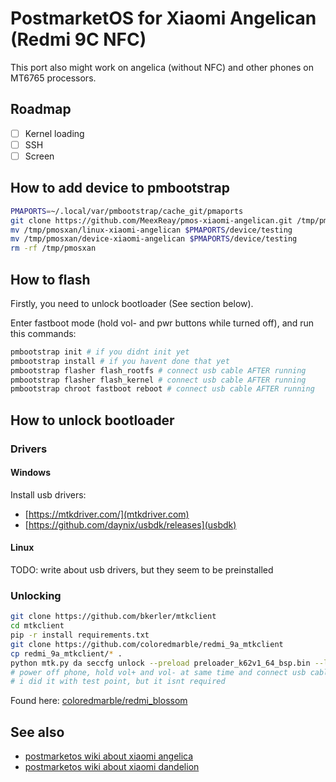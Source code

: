 # PostmarketOS for Xiaomi Angelican (Redmi 9C NFC)

This port also might work on angelica (without NFC) and other phones on MT6765 processors.

## Roadmap

- [ ] Kernel loading
- [ ] SSH
- [ ] Screen

## How to add device to pmbootstrap

```bash
PMAPORTS=~/.local/var/pmbootstrap/cache_git/pmaports
git clone https://github.com/MeexReay/pmos-xiaomi-angelican.git /tmp/pmosxan
mv /tmp/pmosxan/linux-xiaomi-angelican $PMAPORTS/device/testing
mv /tmp/pmosxan/device-xiaomi-angelican $PMAPORTS/device/testing
rm -rf /tmp/pmosxan
```

## How to flash

Firstly, you need to unlock bootloader (See section below).

Enter fastboot mode (hold vol- and pwr buttons while turned off), and run this commands:

```bash
pmbootstrap init # if you didnt init yet
pmbootstrap install # if you havent done that yet
pmbootstrap flasher flash_rootfs # connect usb cable AFTER running
pmbootstrap flasher flash_kernel # connect usb cable AFTER running
pmbootstrap chroot fastboot reboot # connect usb cable AFTER running
```

## How to unlock bootloader

### Drivers

#### Windows

Install usb drivers:

- [https://mtkdriver.com/](mtkdriver.com)
- [https://github.com/daynix/usbdk/releases](usbdk)

#### Linux

TODO: write about usb drivers, but they seem to be preinstalled

### Unlocking

```bash
git clone https://github.com/bkerler/mtkclient
cd mtkclient
pip -r install requirements.txt
git clone https://github.com/coloredmarble/redmi_9a_mtkclient
cp redmi_9a_mtkclient/* .
python mtk.py da seccfg unlock --preload preloader_k62v1_64_bsp.bin --loader n.bin
# power off phone, hold vol+ and vol- at same time and connect usb cable
# i did it with test point, but it isnt required
```

Found here: [coloredmarble/redmi_blossom](https://github.com/coloredmarble/redmi_blossom)

## See also

- [postmarketos wiki about xiaomi angelica](https://wiki.postmarketos.org/wiki/Xiaomi_Redmi_9C_(xiaomi-angelica))
- [postmarketos wiki about xiaomi dandelion](https://wiki.postmarketos.org/wiki/Xiaomi_Redmi_9A_(xiaomi-dandelion))


